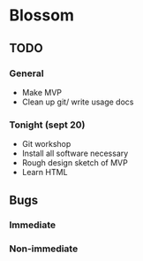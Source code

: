 # Blossom

## TODO

### General
- Make MVP
- Clean up git/ write usage docs

### Tonight (sept 20)
- Git workshop
- Install all software necessary
- Rough design sketch of MVP
- Learn HTML

## Bugs

### Immediate

### Non-immediate

